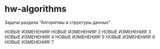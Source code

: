 # hw-algorithms
Задачи раздела "Алгоритмы и структуры данных"

НОВЫЕ ИЗМЕНЕНИЯ!
НОВЫЕ ИЗМЕНЕНИЯ! 2
НОВЫЕ ИЗМЕНЕНИЯ! 3
НОВЫЕ ИЗМЕНЕНИЯ! 4
НОВЫЕ ИЗМЕНЕНИЯ! 5
НОВЫЕ ИЗМЕНЕНИЯ! 6
НОВЫЕ ИЗМЕНЕНИЯ! 7


